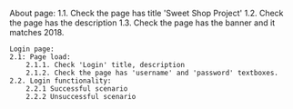 About page:
    1.1. Check the page has title 'Sweet Shop Project'
    1.2. Check the page has the description
    1.3. Check the page has the banner and it matches 2018.
 
    Login page:
    2.1: Page load:
        2.1.1. Check 'Login' title, description
        2.1.2. Check the page has 'username' and 'password' textboxes.
    2.2. Login functionality:
        2.2.1 Successful scenario
        2.2.2 Unsuccessful scenario


